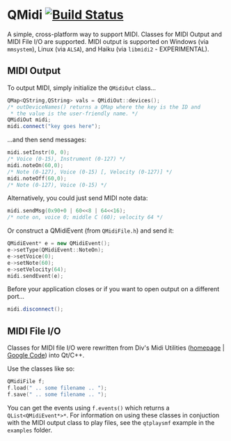 # QMidi [![Build Status](https://travis-ci.org/waddlesplash/qtmidi.png)](https://travis-ci.org/waddlesplash/qtmidi)
A simple, cross-platform way to support MIDI. Classes for MIDI Output and MIDI File I/O are supported.
MIDI output is supported on Windows (via `mmsystem`), Linux (via `ALSA`), and Haiku (via `libmidi2` - EXPERIMENTAL).

## MIDI Output
To output MIDI, simply initialize the `QMidiOut` class...
```cpp
QMap<QString,QString> vals = QMidiOut::devices();
/* outDeviceNames() returns a QMap where the key is the ID and
 * the value is the user-friendly name. */
QMidiOut midi;
midi.connect("key goes here");
```
...and then send messages:
```cpp
midi.setInstr(0, 0);
/* Voice (0-15), Instrument (0-127) */
midi.noteOn(60,0);
/* Note (0-127), Voice (0-15) [, Velocity (0-127)] */
midi.noteOff(60,0);
/* Note (0-127), Voice (0-15) */
```
Alternatively, you could just send MIDI note data:
```cpp
midi.sendMsg(0x90+0 | 60<<8 | 64<<16);
/* note on, voice 0; middle C (60); velocity 64 */
```
Or construct a QMidiEvent (from `QMidiFile.h`) and send it:
```cpp
QMidiEvent* e = new QMidiEvent();
e->setType(QMidiEvent::NoteOn);
e->setVoice(0);
e->setNote(60);
e->setVelocity(64);
midi.sendEvent(e);
```
Before your application closes or if you want to open output on a different port...
```cpp
midi.disconnect();
```

## MIDI File I/O
Classes for MIDI file I/O were rewritten from Div's Midi Utilities ([homepage](http://www.sreal.com/~div/midi-utilities/) | [Google Code](http://code.google.com/p/divs-midi-utilities/)) into Qt/C++.

Use the classes like so:
```cpp
QMidiFile f;
f.load(" .. some filename .. ");
f.save(" .. some filename .. ");
```
You can get the events using `f.events()` which returns a `QList<QMidiEvent*>*`. For information on using these classes in conjuction with the MIDI output class to play files, see the `qtplaysmf` example in the `examples` folder.

